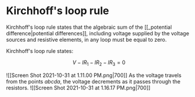 # Kirchhoff's loop rule

Kirchhoff's loop rule states that the algebraic sum of the [[_potential difference|potential differences]], including voltage supplied by the voltage sources and resistive elements, in any loop must be equal to zero.

Kirchhoff's loop rule states:

$$
V-IR_1-IR_2-IR_3=0
$$

![[Screen Shot 2021-10-31 at 1.11.00 PM.png|700]]
As the voltage travels from the points $abcda$, the voltage decrements as it passes through the resistors.
![[Screen Shot 2021-10-31 at 1.16.17 PM.png|700]]